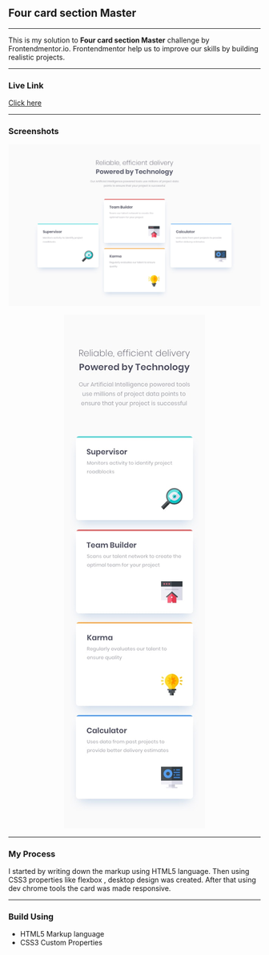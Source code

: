 <h2>Four card section Master </h2>
<hr>
This is my solution to <strong>Four card section Master</strong> challenge by Frontendmentor.io. Frontendmentor help us to improve our skills by building realistic projects.
<hr>
<h3>Live Link</h3>
<a href="https://sonakshirawat.github.io/four-card-feature-section-master/">Click here</a>
<hr>
<h3>Screenshots</h3>
<img src="design/desktop-design.jpg" alt="Desktop version"/>
<p align="center">
<img src="design/mobile-design.jpg"  alt="Mobile view">
</p>
<hr>

<h3>My Process</h3>
I started by writing down the markup using HTML5 language. Then using CSS3 properties like flexbox , desktop design was created. After that using dev chrome tools the card was made responsive.
<hr>
<h3>Build Using</h3>
<ul>
  <li>HTML5 Markup language</li>
  <li>CSS3 Custom Properties</li>
</ul>